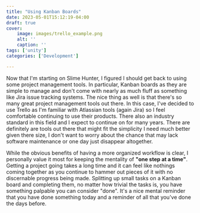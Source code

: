 ```yaml
---
title: "Using Kanban Boards"
date: 2023-05-01T15:12:19-04:00
draft: true
cover: 
    image: images/trello_example.png
    alt: ''
    caption: ''
tags: ['unity']
categories: ['Development']

---
```


Now that I'm starting on Slime Hunter, I figured I should get back to using some project management tools. In particular, Kanban boards as they are simple to manage and don't come with nearly as much fluff as something like Jira issue tracking systems. The nice thing as well is that there's so many great project management tools out there. In this case, I've decided to use Trello as I'm familiar with Atlassian tools (again Jira) so I feel comfortable continuing to use their products. There also an industry standard in this field and I expect to continue on for many years. There are definitely are tools out there that might fit the simplicity I need much better given there size, I don't want to worry about the chance that may lack software maintenance or one day just disappear altogether.

While the obvious benefits of having a more organized workflow is clear, I personally value it most for keeping the mentality of **"one step at a time"**. Getting a project going takes a long time and it can feel like nothings coming together as you continue to hammer out pieces of it with no discernable progress being made. Splitting up small tasks on a Kanban board and completing them, no matter how trivial the tasks is, you have something palpable you can consider "done". It's a nice mental reminder that you have done something today and a reminder of all that you've done the days before.
